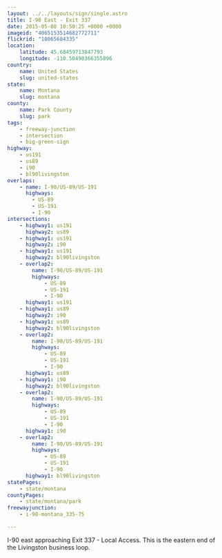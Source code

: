 ```yaml
---
layout: ../../layouts/sign/single.astro
title: I-90 East - Exit 337
date: 2015-05-08 10:50:25 +0000 +0000
imageid: "4065153514682772711"
flickrid: "18065684335"
location:
    latitude: 45.68459713847793
    longitude: -110.50498366355896
country:
    name: United States
    slug: united-states
state:
    name: Montana
    slug: montana
county:
    name: Park County
    slug: park
tags:
    - freeway-junction
    - intersection
    - big-green-sign
highway:
    - us191
    - us89
    - i90
    - bl90livingston
overlaps:
    - name: I-90/US-89/US-191
      highways:
        - US-89
        - US-191
        - I-90
intersections:
    - highway1: us191
      highway2: us89
    - highway1: us191
      highway2: i90
    - highway1: us191
      highway2: bl90livingston
    - overlap2:
        name: I-90/US-89/US-191
        highways:
            - US-89
            - US-191
            - I-90
      highway1: us191
    - highway1: us89
      highway2: i90
    - highway1: us89
      highway2: bl90livingston
    - overlap2:
        name: I-90/US-89/US-191
        highways:
            - US-89
            - US-191
            - I-90
      highway1: us89
    - highway1: i90
      highway2: bl90livingston
    - overlap2:
        name: I-90/US-89/US-191
        highways:
            - US-89
            - US-191
            - I-90
      highway1: i90
    - overlap2:
        name: I-90/US-89/US-191
        highways:
            - US-89
            - US-191
            - I-90
      highway1: bl90livingston
statePages:
    - state/montana
countyPages:
    - state/montana/park
freewayjunction:
    - i-90-montana_335-75

---
```

I-90 east approaching Exit 337 - Local Access.  This is the eastern end of the Livingston business loop.
